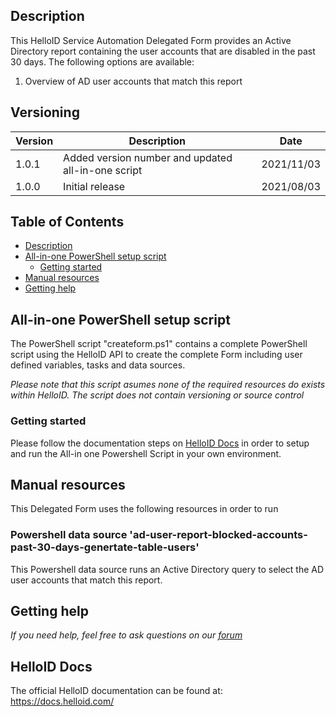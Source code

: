 <!-- Description -->
## Description
This HelloID Service Automation Delegated Form provides an Active Directory report containing the user accounts that are disabled in the past 30 days. The following options are available:
 1. Overview of AD user accounts that match this report


## Versioning
| Version | Description | Date |
| - | - | - |
| 1.0.1   | Added version number and updated all-in-one script | 2021/11/03  |
| 1.0.0   | Initial release | 2021/08/03  |

<!-- TABLE OF CONTENTS -->
## Table of Contents
* [Description](#description)
* [All-in-one PowerShell setup script](#all-in-one-powershell-setup-script)
  * [Getting started](#getting-started)
* [Manual resources](#manual-resources)
* [Getting help](#getting-help)


## All-in-one PowerShell setup script
The PowerShell script "createform.ps1" contains a complete PowerShell script using the HelloID API to create the complete Form including user defined variables, tasks and data sources.

 _Please note that this script asumes none of the required resources do exists within HelloID. The script does not contain versioning or source control_


### Getting started
Please follow the documentation steps on [HelloID Docs](https://docs.helloid.com/hc/en-us/articles/360017556559-Service-automation-GitHub-resources) in order to setup and run the All-in one Powershell Script in your own environment.

## Manual resources
This Delegated Form uses the following resources in order to run

### Powershell data source 'ad-user-report-blocked-accounts-past-30-days-genertate-table-users'
This Powershell data source runs an Active Directory query to select the AD user accounts that match this report.

## Getting help
_If you need help, feel free to ask questions on our [forum](https://forum.helloid.com/forum/helloid-connectors/service-automation/500-helloid-sa-active-directory-report-ad-accounts-disabled-past-30-days)_

## HelloID Docs
The official HelloID documentation can be found at: https://docs.helloid.com/
